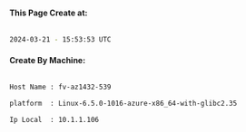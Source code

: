 
   
#### This Page Create at:

```bash

2024-03-21 - 15:53:53 UTC

```

#### Create By Machine:

```bash

Host Name : fv-az1432-539

platform  : Linux-6.5.0-1016-azure-x86_64-with-glibc2.35

Ip Local  : 10.1.1.106

```

